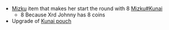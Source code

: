 - [Mizku](/docs/gameplay_spec/characters/mizku.md) item that makes her start the round with 8 [Mizku#Kunai](/docs/gameplay_spec/characters/mizku.md#Kunai)
	- 8 Because Xrd Johnny has 8 coins
- Upgrade of [Kunai pouch](/docs/gameplay_spec/items/kunai_pouch.md)